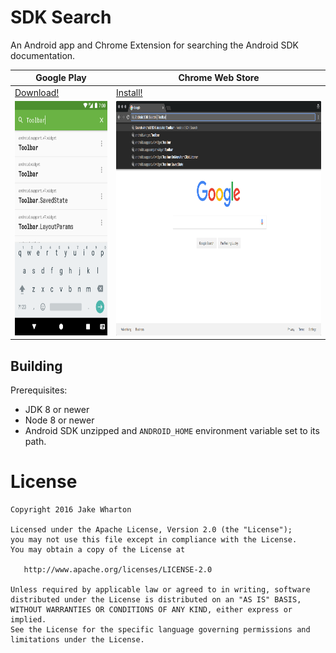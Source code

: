 SDK Search
==========

An Android app and Chrome Extension for searching the Android SDK documentation.


Google Play    | Chrome Web Store
-------------- | ----------------
[Download!][1] | [Install!][2]
<img src="frontend/android/src/main/play/en-US/listing/phoneScreenshots/1.png" height="375"/> | <img src="frontend/chrome-extension/store/screenshots/1.png" height="375"/>


Building
--------

Prerequisites:

 * JDK 8 or newer
 * Node 8 or newer
 * Android SDK unzipped and `ANDROID_HOME` environment variable set to its path.



License
=======

    Copyright 2016 Jake Wharton

    Licensed under the Apache License, Version 2.0 (the "License");
    you may not use this file except in compliance with the License.
    You may obtain a copy of the License at

       http://www.apache.org/licenses/LICENSE-2.0

    Unless required by applicable law or agreed to in writing, software
    distributed under the License is distributed on an "AS IS" BASIS,
    WITHOUT WARRANTIES OR CONDITIONS OF ANY KIND, either express or implied.
    See the License for the specific language governing permissions and
    limitations under the License.


 [1]: https://play.google.com/store/apps/details?id=com.jakewharton.sdksearch
 [2]: https://chrome.google.com/webstore/detail/android-sdk-search/elihjfnjglabmkeonphlglkpjppchoco

